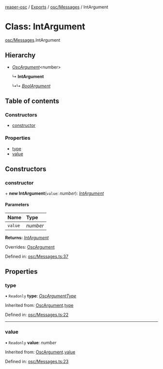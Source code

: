 [reaper-osc](../README.md) / [Exports](../modules.md) / [osc/Messages](../modules/osc_messages.md) / IntArgument

# Class: IntArgument

[osc/Messages](../modules/osc_messages.md).IntArgument

## Hierarchy

- [*OscArgument*](osc_messages.oscargument.md)<number\>

  ↳ **IntArgument**

  ↳↳ [*BoolArgument*](osc_messages.boolargument.md)

## Table of contents

### Constructors

- [constructor](osc_messages.intargument.md#constructor)

### Properties

- [type](osc_messages.intargument.md#type)
- [value](osc_messages.intargument.md#value)

## Constructors

### constructor

\+ **new IntArgument**(`value`: *number*): [*IntArgument*](osc_messages.intargument.md)

#### Parameters

| Name | Type |
| :------ | :------ |
| `value` | *number* |

**Returns:** [*IntArgument*](osc_messages.intargument.md)

Overrides: [OscArgument](osc_messages.oscargument.md)

Defined in: [osc/Messages.ts:37](https://github.com/LykaiosNZ/reaper-osc.js/blob/7ba97a3/src/osc/Messages.ts#L37)

## Properties

### type

• `Readonly` **type**: [*OscArgumentType*](../enums/osc_messages.oscargumenttype.md)

Inherited from: [OscArgument](osc_messages.oscargument.md).[type](osc_messages.oscargument.md#type)

Defined in: [osc/Messages.ts:22](https://github.com/LykaiosNZ/reaper-osc.js/blob/7ba97a3/src/osc/Messages.ts#L22)

___

### value

• `Readonly` **value**: *number*

Inherited from: [OscArgument](osc_messages.oscargument.md).[value](osc_messages.oscargument.md#value)

Defined in: [osc/Messages.ts:23](https://github.com/LykaiosNZ/reaper-osc.js/blob/7ba97a3/src/osc/Messages.ts#L23)
